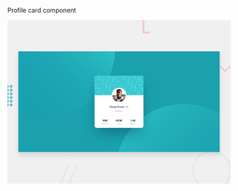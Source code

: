 Profile card component

![Design preview for the Profile card component coding challenge](./design/desktop-preview.jpg)
